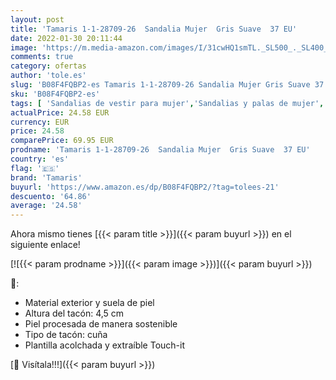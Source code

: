 ```yaml
---
layout: post
title: 'Tamaris 1-1-28709-26  Sandalia Mujer  Gris Suave  37 EU'
date: 2022-01-30 20:11:44
image: 'https://m.media-amazon.com/images/I/31cwHQ1smTL._SL500_._SL400_.jpg'
comments: true
category: ofertas
author: 'tole.es'
slug: 'B08F4FQBP2-es Tamaris 1-1-28709-26 Sandalia Mujer Gris Suave 37 EU'
sku: 'B08F4FQBP2-es'
tags: [ 'Sandalias de vestir para mujer','Sandalias y palas de mujer','Zapatos','Zapatos para mujer','Zapatos y complementos','sandalia','tamaris', ]
actualPrice: 24.58 EUR
currency: EUR
price: 24.58
comparePrice: 69.95 EUR
prodname: 'Tamaris 1-1-28709-26  Sandalia Mujer  Gris Suave  37 EU'
country: 'es'
flag: '🇪🇸'
brand: 'Tamaris'
buyurl: 'https://www.amazon.es/dp/B08F4FQBP2/?tag=tolees-21'
descuento: '64.86'
average: '24.58'
---
```


Ahora mismo tienes [{{< param title >}}]({{< param buyurl >}}) en el siguiente enlace!

[![{{< param prodname >}}]({{< param image >}})]({{< param buyurl >}})

🔎:

- Material exterior y suela de piel
- Altura del tacón: 4,5 cm
- Piel procesada de manera sostenible
- Tipo de tacón: cuña
- Plantilla acolchada y extraíble Touch-it

[🛒 Visítala!!!]({{< param buyurl >}})
